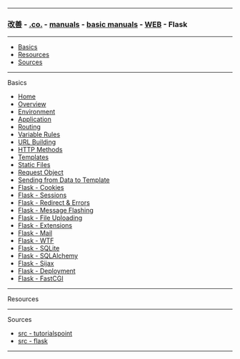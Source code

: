 
---

### [改善](https://github.com/ttltrk/0C/blob/master/README.MD) - [.co.](https://github.com/ttltrk/PRG/blob/master/CODING.MD) - [manuals](https://github.com/ttltrk/PRG/blob/master/MAN.MD) - [basic manuals](https://github.com/ttltrk/PRG/blob/master/MANUALS.MD) - [WEB](https://github.com/ttltrk/WEB/blob/master/BMW/BMW.MD) - Flask

---

* <a href="">Basics</a>
* <a href="">Resources</a>
* <a href="">Sources</a>

---

Basics

* <a href="">Home</a>
* <a href="">Overview</a>
* <a href="">Environment</a>
* <a href="">Application</a>
* <a href="">Routing</a>
* <a href="">Variable Rules</a>
* <a href="">URL Building</a>
* <a href="">HTTP Methods</a>
* <a href="">Templates</a>
* <a href="">Static Files</a>
* <a href="">Request Object</a>
* <a href="">Sending from Data to Template</a>
* <a href="">Flask - Cookies</a>
* <a href="">Flask - Sessions</a>
* <a href="">Flask - Redirect & Errors</a>
* <a href="">Flask - Message Flashing</a>
* <a href="">Flask - File Uploading</a>
* <a href="">Flask - Extensions</a>
* <a href="">Flask - Mail</a>
* <a href="">Flask - WTF</a>
* <a href="">Flask - SQLite</a>
* <a href="">Flask - SQLAlchemy</a>
* <a href="">Flask - Sijax</a>
* <a href="">Flask - Deployment</a>
* <a href="">Flask - FastCGI</a>

---

Resources

---

Sources

* [src - tutorialspoint](https://www.tutorialspoint.com/flask/index.htm)
* [src - flask](http://flask.pocoo.org/)

---
